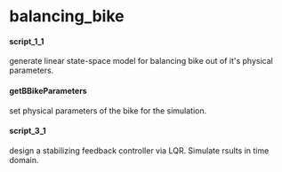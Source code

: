 # balancing_bike
 
#### script_1_1
         
generate linear state-space model for balancing bike out of it's physical parameters.


#### getBBikeParameters

set physical parameters of the bike for the simulation.

#### script_3_1

design a stabilizing feedback controller via LQR. Simulate rsults in time domain.